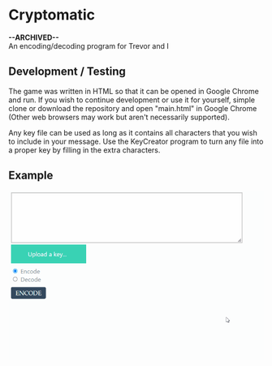 # Cryptomatic

**--ARCHIVED--**  
 An encoding/decoding program for Trevor and I

## Development / Testing

The game was written in HTML so that it can be opened in Google Chrome and run. If you wish to continue development or use it for yourself, simple clone or download the repository and open "main.html" in Google Chrome (Other web browsers may work but aren't necessarily supported).

Any key file can be used as long as it contains all characters that you wish to include in your message. Use the KeyCreator program to turn any file into a proper key by filling in the extra characters.

## Example

![alt text](CryptomaticDemo.gif "Demonstration of Cryptomatic (GIF)")